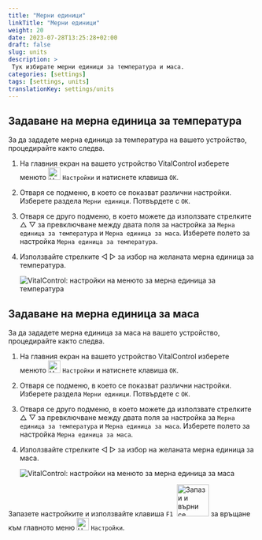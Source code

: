 ```yaml
---
title: "Мерни единици"
linkTitle: "Мерни единици"
weight: 20
date: 2023-07-28T13:25:28+02:00
draft: false
slug: units
description: >
 Тук избирате мерни единици за температура и маса.
categories: [settings]
tags: [settings, units]
translationKey: settings/units
---
```

## Задаване на мерна единица за температура

За да зададете мерна единица за температура на вашето устройство, процедирайте както следва.

1. На главния екран на вашето устройство VitalControl изберете менюто <img src="/icons/gear.svg" width="25" align="bottom" alt="Настройки" /> `Настройки` и натиснете клавиша `OK`.

2. Отваря се подменю, в което се показват различни настройки. Изберете раздела `Мерни единици`. Потвърдете с `OK`.

3. Отваря се друго подменю, в което можете да използвате стрелките △ ▽ за превключване между двата поля за настройка за `Мерна единица за температура` и `Мерна единица за маса`. Изберете полето за настройка `Мерна единица за температура`.

4. Използвайте стрелките ◁ ▷ за избор на желаната мерна единица за температура.

    ![VitalControl: настройки на менюто за мерна единица за температура](../images/temperature.png "Мерна единица за температура")

## Задаване на мерна единица за маса

За да зададете мерна единица за маса на вашето устройство, процедирайте както следва.

1. На главния екран на вашето устройство VitalControl изберете менюто <img src="/icons/gear.svg" width="25" align="bottom" alt="Настройки" /> `Настройки` и натиснете клавиша `OK`.

2. Отваря се подменю, в което се показват различни настройки. Изберете раздела `Мерни единици`. Потвърдете с `OK`.

3. Отваря се друго подменю, в което можете да използвате стрелките △ ▽ за превключване между двата поля за настройка за `Мерна единица за температура` и `Мерна единица за маса`. Изберете полето за настройка `Мерна единица за маса`.

4. Използвайте стрелките ◁ ▷ за избор на желаната мерна единица за маса.

    ![VitalControl: настройки на менюто за мерна единица за маса](../images/mass.png "Мерна единица за маса")

Запазете настройките и използвайте клавиша `F1` &nbsp;<img src="/icons/footer/save_exit.svg" width="65" align="bottom" alt="Запази и върни се" /> за връщане към главното меню <img src="/icons/gear.svg" width="25" align="bottom" alt="Настройки" /> `Настройки`.
